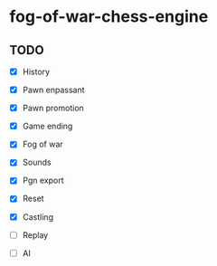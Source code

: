 # fog-of-war-chess-engine
## TODO
- [X] History
- [X] Pawn enpassant
- [X] Pawn promotion
- [X] Game ending
- [X] Fog of war
- [X] Sounds
- [x] Pgn export
- [x] Reset
- [x] Castling
- [ ] Replay
- [ ] AI

